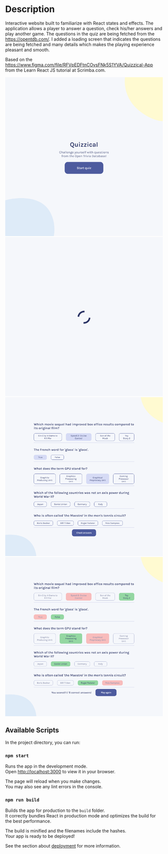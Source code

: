 # Description

Interactive website built to familiarize with React states and effects. The application allows a player to answer a question, check his/her answers and play another game. The questions in the quiz are being fetched from the https://opentdb.com/. I added a loading screen that indicates the questions are being fetched and many details which makes the playing experience pleasant and smooth.

Based on the https://www.figma.com/file/RFVpEDFtnCOvsFNk5S1YVA/Quizzical-App from the Learn React JS tutorial at Scrimba.com.

![Splash screen](/splashScreen.png?raw=true)
![Loading screen](/loading.png?raw=true)
![Game in progress](/gameInProgress.png?raw=true)
![Game finished](/finishedGame.png?raw=true)


## Available Scripts

In the project directory, you can run:

### `npm start`

Runs the app in the development mode.\
Open [http://localhost:3000](http://localhost:3000) to view it in your browser.

The page will reload when you make changes.\
You may also see any lint errors in the console.

### `npm run build`

Builds the app for production to the `build` folder.\
It correctly bundles React in production mode and optimizes the build for the best performance.

The build is minified and the filenames include the hashes.\
Your app is ready to be deployed!

See the section about [deployment](https://facebook.github.io/create-react-app/docs/deployment) for more information.
